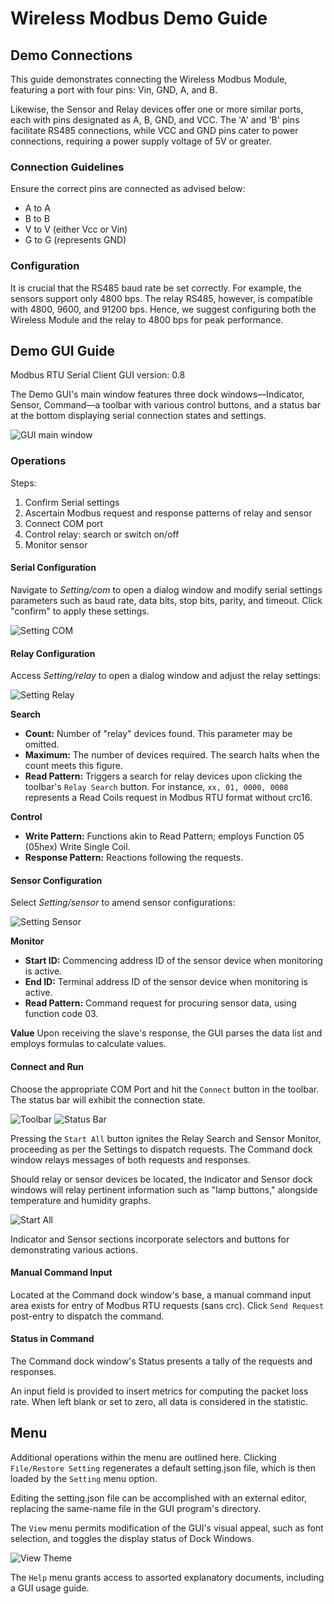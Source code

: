 # Wireless Modbus Demo Guide

## Demo Connections
This guide demonstrates connecting the Wireless Modbus Module, featuring a port with four pins: Vin, GND, A, and B.

Likewise, the Sensor and Relay devices offer one or more similar ports, each with pins designated as A, B, GND, and VCC. The 'A' and 'B' pins facilitate RS485 connections, while VCC and GND pins cater to power connections, requiring a power supply voltage of 5V or greater.

### Connection Guidelines
Ensure the correct pins are connected as advised below:
- A to A
- B to B
- V to V (either Vcc or Vin)
- G to G (represents GND)

### Configuration
It is crucial that the RS485 baud rate be set correctly. For example, the sensors support only 4800 bps. The relay RS485, however, is compatible with 4800, 9600, and 91200 bps. Hence, we suggest configuring both the Wireless Module and the relay to 4800 bps for peak performance.

## Demo GUI Guide
Modbus RTU Serial Client GUI version: 0.8

The Demo GUI's main window features three dock windows—Indicator, Sensor, Command—a toolbar with various control buttons, and a status bar at the bottom displaying serial connection states and settings.

![GUI main window](/images/solution/Modbus/gui/gui_main.png)

### Operations
Steps:
1. Confirm Serial settings
2. Ascertain Modbus request and response patterns of relay and sensor
3. Connect COM port
4. Control relay: search or switch on/off
5. Monitor sensor

#### Serial Configuration
Navigate to *Setting/com* to open a dialog window and modify serial settings parameters such as baud rate, data bits, stop bits, parity, and timeout. Click "confirm" to apply these settings.

![Setting COM](/images/solution/Modbus/gui/menu_setting_com.png)

#### Relay Configuration
Access *Setting/relay* to open a dialog window and adjust the relay settings:

![Setting Relay](/images/solution/Modbus/gui/menu_setting_relay.png)

**Search**
- **Count:** Number of "relay" devices found. This parameter may be omitted.
- **Maximum:** The number of devices required. The search halts when the count meets this figure.
- **Read Pattern:** Triggers a search for relay devices upon clicking the toolbar's `Relay Search` button. For instance, `xx, 01, 0000, 0008` represents a Read Coils request in Modbus RTU format without crc16.

**Control**
- **Write Pattern:** Functions akin to Read Pattern; employs Function 05 (05hex) Write Single Coil.
- **Response Pattern:** Reactions following the requests.

#### Sensor Configuration
Select *Setting/sensor* to amend sensor configurations:

![Setting Sensor](/images/solution/Modbus/gui/menu_setting_sensor.png)

**Monitor**
- **Start ID:** Commencing address ID of the sensor device when monitoring is active.
- **End ID:** Terminal address ID of the sensor device when monitoring is active.
- **Read Pattern:** Command request for procuring sensor data, using function code 03.

**Value**
Upon receiving the slave's response, the GUI parses the data list and employs formulas to calculate values.

#### Connect and Run
Choose the appropriate COM Port and hit the `Connect` button in the toolbar. The status bar will exhibit the connection state.

![Toolbar](/images/solution/Modbus/gui/toolbar.png)
![Status Bar](/images/solution/Modbus/gui/statusbar.png)

Pressing the `Start All` button ignites the Relay Search and Sensor Monitor, proceeding as per the Settings to dispatch requests. The Command dock window relays messages of both requests and responses.

Should relay or sensor devices be located, the Indicator and Sensor dock windows will relay pertinent information such as "lamp buttons," alongside temperature and humidity graphs.

![Start All](/images/solution/Modbus/gui/start_all.png)

Indicator and Sensor sections incorporate selectors and buttons for demonstrating various actions.

#### Manual Command Input
Located at the Command dock window's base, a manual command input area exists for entry of Modbus RTU requests (sans crc). Click `Send Request` post-entry to dispatch the command.

#### Status in Command
The Command dock window's Status presents a tally of the requests and responses.

An input field is provided to insert metrics for computing the packet loss rate. When left blank or set to zero, all data is considered in the statistic.

## Menu
Additional operations within the menu are outlined here. Clicking `File/Restore Setting` regenerates a default setting.json file, which is then loaded by the `Setting` menu option.

Editing the setting.json file can be accomplished with an external editor, replacing the same-name file in the GUI program's directory.

The `View` menu permits modification of the GUI's visual appeal, such as font selection, and toggles the display status of Dock Windows.

![View Theme](/images/solution/Modbus/gui/menu_view_theme.png)


The `Help` menu grants access to assorted explanatory documents, including a GUI usage guide.